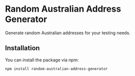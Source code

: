 # Random Australian Address Generator

Generate random Australian addresses for your testing needs.

## Installation

You can install the package via npm:

```bash
npm install random-australian-address-generator
